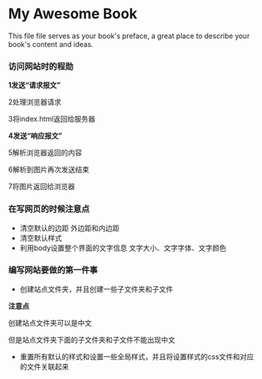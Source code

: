 # My Awesome Book

This file file serves as your book's preface, a great place to describe your book's content and ideas.

### 访问网站时的程勋

**1发送“请求报文”**

2处理浏览器请求

3将index.html返回给服务器

**4发送“响应报文”**

5解析浏览器返回的内容

6解析到图片再次发送结束

7将图片返回给浏览器

### 在写网页的时候注意点

* 清空默认的边距 外边距和内边距
* 清空默认样式
* 利用body设置整个界面的文字信息 文字大小、文字字体、文字颜色

### 编写网站要做的第一件事

* 创建站点文件夹，并且创建一些子文件夹和子文件

**注意点**

创建站点文件夹可以是中文

但是站点文件夹下面的子文件夹和子文件不能出现中文

* 重置所有默认的样式和设置一些全局样式，并且将设置样式的css文件和对应的文件关联起来



